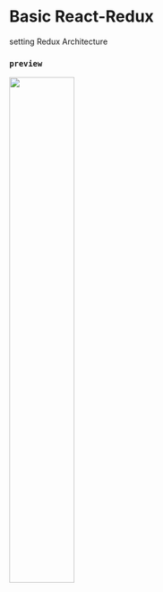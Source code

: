# Basic React-Redux

setting Redux Architecture

### `preview`

<img width="48%" src="https://user-images.githubusercontent.com/45756853/121485587-479f3800-ca0b-11eb-8382-724a729f8e91.gif" />
